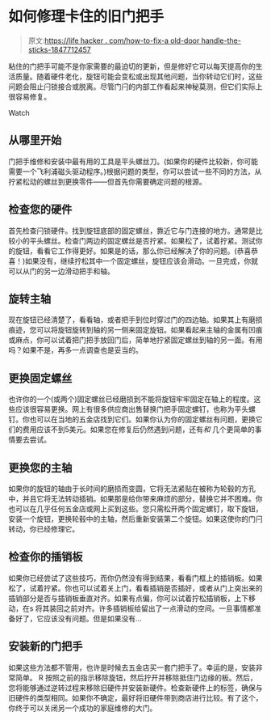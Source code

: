 # 如何修理卡住的旧门把手

> 原文:[https://life hacker . com/how-to-fix-a old-door handle-the-sticks-1847712457](https://lifehacker.com/how-to-fix-an-old-doorknob-that-sticks-1847712457)

粘住的门把手可能不是你家需要的最迫切的更新，但是修好它可以每天提高你的生活质量。随着硬件老化，旋钮可能会变松或出现其他问题，当你转动它们时，这些问题会阻止闩锁接合或脱离。尽管门闩的内部工作看起来神秘莫测，但它们实际上很容易修复。

Watch

## 从哪里开始

门把手维修和安装中最有用的工具是平头螺丝刀。(如果你的硬件比较新，你可能需要一个飞利浦磁头驱动程序。)根据问题的类型，你可以尝试一些不同的方法，从拧紧松动的螺丝到更换零件——但首先你需要确定问题的根源。

## 检查您的硬件

首先检查闩锁硬件。找到旋钮底部的固定螺丝，靠近它与门连接的地方。通常是比较小的平头螺丝。检查门两边的固定螺丝是否拧紧。如果松了，试着拧紧。测试你的旋钮，看看它工作得更好。如果是的话，那么你已经解决了你的问题。(恭喜恭喜！)如果没有，继续拧松其中一个固定螺丝，旋钮应该会滑动。一旦完成，你就可以从门的另一边滑动把手和轴。

## 旋转主轴

现在旋钮已经清楚了，看看轴，或者把手到位时穿过门的四边轴。如果其上有磨损痕迹，您可以将旋钮旋转到轴的另一侧来固定旋钮。如果看起来主轴的金属有凹痕或麻点，你可以试着把门把手放回门后，简单地拧紧固定螺丝到轴的另一面。有用吗？如果不是，再多一点调查也是妥当的。

## 更换固定螺丝

也许你的一个(或两个)固定螺丝已经磨损到不能将旋钮牢牢固定在轴上的程度。这些应该很容易更换。网上有很多供应商出售替换门把手固定螺钉，也称为平头螺钉。你也可以在当地的五金店找到它们。如果你认为你的固定螺丝有问题，更换它们的费用应该不到5美元。如果您在修复后仍然遇到问题，还有*和* 几个更简单的事情要去尝试。

## 更换您的主轴

如果你的旋钮的轴由于长时间的磨损而变圆，它将无法紧贴在被称为轮毂的方孔中，并且它将无法转动插销。如果那是给你带来麻烦的部分，替换它并不困难。你也可以在几乎任何五金店或网上买到这些。您只需松开两个固定螺钉，取下旋钮，安装一个旋钮，更换轮毂中的主轴，然后重新安装第二个旋钮。如果这使你的门闩转动，你已经修理它。

## 检查你的插销板

如果你已经尝试了这些技巧，而你仍然没有得到结果，看看门框上的插销板。如果松了，试着拧紧。你也可以试着关上门，看看插销是否插好，或者从门上突出来的插销部分是否与插销板垂直对齐。如果有点偏，你可以试着拧松插销板，上下移动，在s 将其装回之前对齐。许多插销板给留出了一点滑动的空间。一旦事情都准备好了，它应该没有问题。但是如果没有...

## 安装新的门把手

如果这些方法都不管用，也许是时候去五金店买一套门把手了。幸运的是，安装非常简单。 R 按照之前的指示移除旋钮，然后拧开并移除抵住门边缘的板。然后，您将能够通过逆转过程来移除旧硬件并安装新硬件。检查新硬件上的标签，确保与旧硬件的类型相同。如果你不确定，最好将旧硬件带到商店进行比较。有了这个，你终于可以关闭另一个成功的家庭维修的大门。